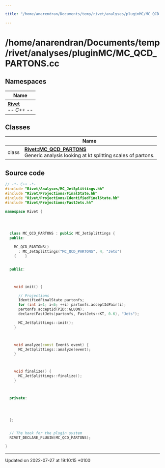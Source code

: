 ```yaml
---

title: "/home/anarendran/Documents/temp/rivet/analyses/pluginMC/MC_QCD_PARTONS.cc"

---
```


# /home/anarendran/Documents/temp/rivet/analyses/pluginMC/MC_QCD_PARTONS.cc



## Namespaces

| Name           |
| -------------- |
| **[Rivet](http://example.org/namespaces/namespacerivet/)** <br>-*- C++ -*-  |

## Classes

|                | Name           |
| -------------- | -------------- |
| class | **[Rivet::MC_QCD_PARTONS](http://example.org/classes/classrivet_1_1mc__qcd__partons/)** <br>Generic analysis looking at kt splitting scales of partons.  |




## Source code

```cpp
// -*- C++ -*-
#include "Rivet/Analyses/MC_JetSplittings.hh"
#include "Rivet/Projections/FinalState.hh"
#include "Rivet/Projections/IdentifiedFinalState.hh"
#include "Rivet/Projections/FastJets.hh"

namespace Rivet {

  


  class MC_QCD_PARTONS : public MC_JetSplittings {
  public:

    MC_QCD_PARTONS()
      : MC_JetSplittings("MC_QCD_PARTONS", 4, "Jets")
    {    }


  public:



    void init() {

      // Projections
      IdentifiedFinalState partonfs;
      for (int i=1; i<6; ++i) partonfs.acceptIdPair(i);
      partonfs.acceptId(PID::GLUON);
      declare(FastJets(partonfs, FastJets::KT, 0.6), "Jets");

      MC_JetSplittings::init();
    }



    void analyze(const Event& event) {
      MC_JetSplittings::analyze(event);
    }



    void finalize() {
      MC_JetSplittings::finalize();
    }



  private:




  };


  // The hook for the plugin system
  RIVET_DECLARE_PLUGIN(MC_QCD_PARTONS);

}
```


-------------------------------

Updated on 2022-07-27 at 19:10:15 +0100
